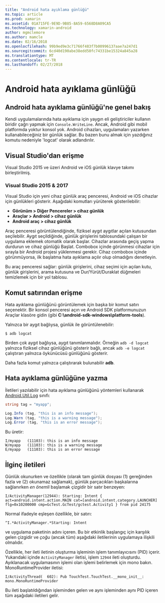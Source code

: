 ```yaml
---
title: "Android hata ayıklama günlüğü"
ms.topic: article
ms.prod: xamarin
ms.assetid: 01A715FE-9E9D-9B85-8A59-6568D8A09CA5
ms.technology: xamarin-android
author: mgmclemore
ms.author: mamcle
ms.date: 02/16/2018
ms.openlocfilehash: 99b9ed9e3c71766f483f7b00996137aae7a247d1
ms.sourcegitcommit: 6cd40d190abe38edd50fc74331be15324a845a28
ms.translationtype: MT
ms.contentlocale: tr-TR
ms.lasthandoff: 02/27/2018
---
```

# <a name="android-debug-log"></a>Android hata ayıklama günlüğü

## <a name="android-debug-log-overview"></a>Android hata ayıklama günlüğü'ne genel bakış

Kendi uygulamalarında hata ayıklama için yaygın eli geliştiriciler kullanın biridir çağrı yapmak için `Console.WriteLine`. Ancak, Android gibi mobil platformda yoktur konsol yok. Android cihazları, uygulamaları yazarken kullanabileceğiniz bir günlük sağlar. Bu bazen bunu almak için yazdığınız komutu nedeniyle 'logcat' olarak adlandırılır.

## <a name="accessing-from-visual-studio"></a>Visual Studio'dan erişme

Visual Studio 2015 ve üzeri Android ve iOS günlük klavye takımı birleştirilmiş.

### <a name="visual-studio-2015--2017"></a>Visual Studio 2015 & 2017

Visual Studio için yeni cihaz günlük araç penceresi, Android ve iOS cihazlar için günlükleri gösterir. Aşağıdaki komutları yürüterek gösterilebilir: 

-   **Görünüm > Diğer Pencereler > cihaz günlük**
-   **Araçlar > Android > cihaz günlük**
-   **Android araç > cihaz günlük**

Araç penceresi görüntülendiğinde, fiziksel aygıt aygıtlar açılan kutusundan seçilebilir. Aygıt seçildiğinde, günlük girişlerini tablosundaki çalışan bir uygulama eklemek otomatik olarak başlar. Cihazlar arasında geçiş yapma durdurun ve cihaz günlüğü Başlat. Combobox içinde görünmesi cihazlar için sırayla bir Android projesi yüklenmesi gerekir. Cihaz combobox içinde görünmüyorsa, ilk başlatma hata ayıklama açılır olup olmadığını denetleyin. 

Bu araç penceresi sağlar: günlük girişlerini, cihaz seçimi için açılan kutu, günlük girişlerini, arama kutusuna ve Dur/Yürüt/Duraklat düğmeleri temizlemek için bir yol tablosu. 


<a name="Accessing_from_the_Command_Line" />

## <a name="accessing-from-the-command-line"></a>Komut satırından erişme

Hata ayıklama günlüğünü görüntülemek için başka bir komut satırı seçenektir. Bir konsol penceresi açın ve Android SDK platformunuzun Araçlar klasöre gidin (gibi **C:\android-sdk-windows\platform-tools**). 

Yalnızca bir aygıt bağlıysa, günlük ile görüntülenebilir:

```shell
$ adb logcat
```

Birden çok aygıt bağlıysa, aygıt tanımlanmalıdır. Örneğin `adb -d logcat` yalnızca fiziksel cihaz günlüğünü gösterir bağlı, ancak `adb -e logcat` çalıştıran yalnızca öykünücüsü günlüğünü gösterir. 

Daha fazla komut yalnızca çalıştırarak bulunabilir **adb**.

<a name="Writing_to_the_Debug_Log" />


## <a name="writing-to-the-debug-log"></a>Hata ayıklama günlüğüne yazma

İletileri yazılabilir için hata ayıklama günlüğünü yöntemleri kullanarak [Android.Util.Log](https://developer.xamarin.com/api/type/Android.Util.Log/) sınıfı: 

```csharp
string tag = "myapp";

Log.Info (tag, "this is an info message");
Log.Warn (tag, "this is a warning message");
Log.Error (tag, "this is an error message");
```

Bu üretir:

```shell
I/myapp   (11103): this is an info message
W/myapp   (11103): this is a warning message
E/myapp   (11103): this is an error message
```

<a name="Interesting_Messages" />

## <a name="interesting-messages"></a>İlginç iletileri

Günlük okunurken ve özellikle (olarak tam günlük dosyası (1) gereğinden fazla ve (2) okunamaz sağlamak), günlük parçacıkları başkalarına sağlanırken *en önemli* başlamak çizgidir bir satır benzeyen:

```shell
I/ActivityManager(12944): Starting: Intent { act=android.intent.action.MAIN cat=[android.intent.category.LAUNCHER] flg=0x10200000 cmp=GcTest.GcTest/gctest.Activity1 } from pid 24175
```

Normal ifadeyle eşleşen özellikle, bir satırı:

```shell
^I.*ActivityManager.*Starting: Intent
```

ve uygulama paketinin adını içeren. Bu bir etkinlik başlangıç için karşılık gelen çizgidir ve *çoğu* (ancak tüm) aşağıdaki iletilerinin uygulamaya ilişkili olmalıdır. 

Özellikle, her ileti iletinin oluşturma işleminin işlem tanımlayıcısını (PID) içerir. Yukarıdaki içinde `ActivityManager` iletisi, işlem `12944` ileti oluşturdu. Ayıklanacak uygulamasının işlemi olan işlemi belirlemek için mono bakın. MonoRuntimeProvider iletisi: 

```shell
I/ActivityThread(  602): Pub TouchTest.TouchTest.__mono_init__: mono.MonoRuntimeProvider
```

Bu ileti başlatıldığından işleminden gelen ve aynı işleminden aynı PID içeren tüm aşağıdaki iletileri gelir. 
